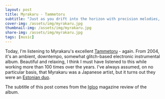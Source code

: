 ```yaml
---
layout: post
title: Myrakaru - Tammetoru
subtitle: "Just as you drift into the horizon with precision melodies, you begin to descend through curious shadows of sound"
cover-img: /assets/img/myrakaru.jpg
thumbnail-img: /assets/img/myrakaru.jpg
share-img: /assets/img/myrakaru.jpg
tags: [music]
---
```


Today, I'm listening to Myrakaru's excellent [Tammetoru](http://www.expandingrecords.com/releases.html#myrakaru) - again. From 2004, it's an ambient, downtempo, somewhat glitch-based electronic instrumental album. Beautiful and relaxing, I think I must have listened to this while working more than 100 times over the years. I've always assumed, on no particular basis, that Myrakaru was a Japanese artist, but it turns out they were an [Estonian duo](http://www.expandingrecords.com/artists.html). 

The subtitle of this post comes from the [Igloo](https://igloomag.com/reviews/myrakaru-tammetoru-expanding) magazine review of the album.


